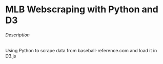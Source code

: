 # MLB Webscraping with Python and D3

###### Description
Using Python to scrape data from baseball-reference.com and load it in D3.js